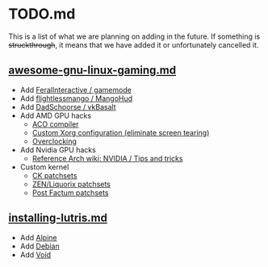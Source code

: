 # TODO.md

This is a list of what we are planning on adding in the future. If something is ~~struckthrough~~, it means that we have added it or unfortunately cancelled it.

## [awesome-gnu-linux-gaming.md](/awesome-gnu-linux-gaming.md)

- Add [FeralInteractive / gamemode](https://github.com/FeralInteractive/gamemode)
- Add [flightlessmango / MangoHud](https://github.com/flightlessmango/MangoHud)
- Add [DadSchoorse / vkBasalt](https://github.com/DadSchoorse/vkBasalt)
- Add AMD GPU hacks
	- [ACO compiler](https://wiki.archlinux.org/index.php/AMDGPU#ACO_compiler)
	- [Custom Xorg configuration (eliminate screen tearing)](https://wiki.archlinux.org/index.php/AMDGPU#Xorg_configuration)
	- [Overclocking](https://wiki.archlinux.org/index.php/AMDGPU#Overclocking)
- Add Nvidia GPU hacks
	- [Reference Arch wiki: NVIDIA / Tips and tricks](https://wiki.archlinux.org/index.php/NVIDIA/Tips_and_tricks)
- Custom kernel
	- [CK patchsets](http://ck.kolivas.org/)
	- [ZEN/Liquorix patchsets](https://github.com/zen-kernel/zen-kernel)
	- [Post Factum patchsets](https://gitlab.com/post-factum/pf-kernel)

## [installing-lutris.md](/installing-lutris.md)

- Add [Alpine](https://alpinelinux.org/)
- Add [Debian](https://www.debian.org/)
- Add [Void](https://voidlinux.org/)

